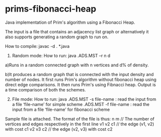 prims-fibonacci-heap
====================

Java implementation of Prim's algorithm using a Fibonacci Heap.

The input is a file that contains an adjacency list graph or alternatively it also supports generating a random graph to run on.

How to compile: javac -d . *.java


1. Random mode: 
How to run: java .ADS.MST –r n d 

a)Runs in a random connected graph with n vertices and d% of density. 
 
b)It produces a random graph that is connected with the input density and number of nodes.
It first runs Prim's algorithm without fibonacci heap using direct edge comparisons. 
It then runs Prim's using Fibnacci heap. Output is a time comparison of both the schemes.

2. File mode:
How to run: java .ADS.MST -s file-name : read the input from a file ‘file-name’ for simple scheme
                 .ADS.MST -f file-name : read the input from a file ‘file-name’ for fibonacci scheme
                 
Sample file is attached.
The format of the file is thus:
n m // The number of vertices and edges respectively in the first line 
v1 v2 c1 // the edge (v1, v2) with cost c1 
v2 v3 c2 // the edge (v2, v3) with cost c2 
